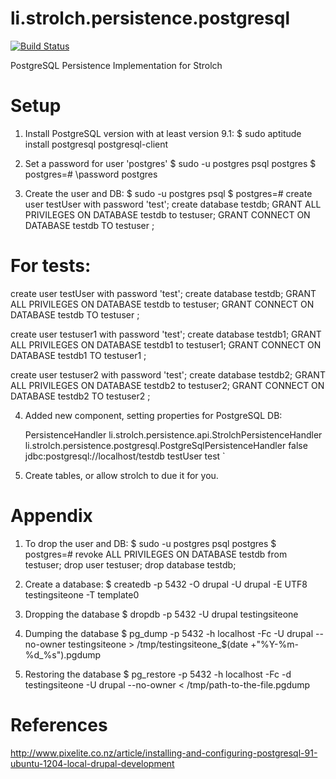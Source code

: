 
# li.strolch.persistence.postgresql

[![Build Status](http://jenkins.eitchnet.ch/buildStatus/icon?job=li.strolch.persistence.postgresql)](http://jenkins.eitchnet.ch/view/strolch/job/li.strolch.persistence.postgresql/)

PostgreSQL Persistence Implementation for Strolch

# Setup
1.	Install PostgreSQL version with at least version 9.1:
$ sudo aptitude install postgresql postgresql-client

2.	Set a password for user 'postgres'
$ sudo -u postgres psql postgres
$ postgres=# 
\password postgres

3.	Create the user and DB:
$ sudo -u postgres psql
$ postgres=# 
create user testUser with password 'test';
create database testdb;
GRANT ALL PRIVILEGES ON DATABASE testdb to testuser;
GRANT CONNECT ON DATABASE testdb TO testuser ;
   
# For tests:
create user testUser with password 'test';
create database testdb;
GRANT ALL PRIVILEGES ON DATABASE testdb to testuser;
GRANT CONNECT ON DATABASE testdb TO testuser ;

create user testuser1 with password 'test';
create database testdb1;
GRANT ALL PRIVILEGES ON DATABASE testdb1 to testuser1;
GRANT CONNECT ON DATABASE testdb1 TO testuser1 ;

create user testuser2 with password 'test';
create database testdb2;
GRANT ALL PRIVILEGES ON DATABASE testdb2 to testuser2;
GRANT CONNECT ON DATABASE testdb2 TO testuser2 ;

4.	Added new component, setting properties for PostgreSQL DB:

	<Component>
		<name>PersistenceHandler</name>
		<api>li.strolch.persistence.api.StrolchPersistenceHandler</api>
		<impl>li.strolch.persistence.postgresql.PostgreSqlPersistenceHandler</impl>
		<Properties>
			<allowSchemaCreation>false</allowSchemaCreation>
			<db.url>jdbc:postgresql://localhost/testdb</db.url>
			<db.username>testUser</db.username>
			<db.password>test</db.password>
		</Properties>
	</Component>` 

5.	Create tables, or allow strolch to due it for you.


# Appendix
1.	To drop the user and DB:
$ sudo -u postgres psql postgres
$ postgres=# 
revoke ALL PRIVILEGES ON DATABASE testdb from testuser;
drop user testuser;
drop database testdb;

2.	Create a database:
$ createdb -p 5432 -O drupal -U drupal -E UTF8 testingsiteone -T template0

3.	Dropping the database
$ dropdb -p 5432 -U drupal testingsiteone

4.	Dumping the database
$ pg_dump -p 5432 -h localhost -Fc -U drupal --no-owner testingsiteone > /tmp/testingsiteone_$(date +"%Y-%m-%d_%s").pgdump

5.	Restoring the database
$ pg_restore -p 5432 -h localhost -Fc -d testingsiteone -U drupal --no-owner < /tmp/path-to-the-file.pgdump


# References
http://www.pixelite.co.nz/article/installing-and-configuring-postgresql-91-ubuntu-1204-local-drupal-development
